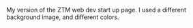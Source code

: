 My version of the ZTM web dev start up page. I used a different background image, and different colors.
